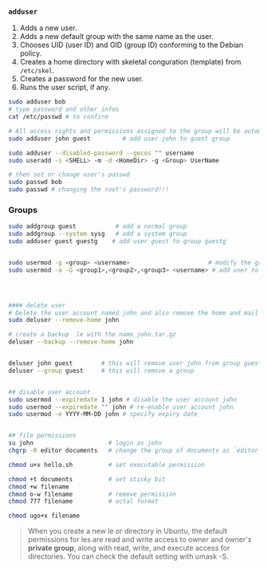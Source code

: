 

### `adduser`

1. Adds a new user.
2. Adds a new default group with the same name as the user.
3. Chooses UID (user ID) and GID (group ID) conforming to the Debian policy.
4. Creates a home directory with skeletal conguration (template) from `/etc/skel`.
5. Creates a password for the new user.
6. Runs the user script, if any.

```sh
sudo adduser bob
# type password and other infos
cat /etc/passwd # to confirm

# All access rights and permissions assigned to the group will be automatically available to all the members of the group.
sudo adduser john guest         # add user john to guest group

sudo adduser --disabled-password --gecos "" username
sudo useradd -s <SHELL> -m -d <HomeDir> -g <Group> UserName

# then set or change user's passwd
sudo passwd bob
sudo passwd # changing the root's password!!!
```

### Groups

```sh
sudo addgroup guest           # add a normal group
sudo addgroup --system sysg   # add a system group
sudo adduser guest guestg    # add user guest to group guestg 


sudo usermod -g <group> <username>                      # modify the group assigned to the user
sudo usermod -a -G <group1>,<group2>,<group3> <username> # add user to multiple groups




#### delete user
# Delete the user account named john and also remove the home and mail spool directories associated with john. By default, the deluser command will delete the user without deleting the home directory.
sudo deluser --remove-home john

# create a backup  le with the name john.tar.gz
deluser --backup --remove-home john


deluser john guest        # this will remove user john from group guest
deluser --group guest     # this will remove a group


## disable user account
sudo usermod --expiredate 1 john # disable the user account john
sudo usermod --expiredate "" john # re-enable user account john
sudo usermod -e YYYY-MM-DD john # specify expiry date


## file permissions
su john                     # login as john
chgrp -R editor documents   # change the group of documents as `editor`

chmod u+x hello.sh          # set executable permission

chmod +t documents          # set sticky bit
chmod +w filename
chmod o-w filename          # remove permission
chmod 777 filename          # octal format

chmod ugo+x filename
```

> When you create a new  le or directory in Ubuntu, the default permissions for  les are read and write access to owner and owner's **private group**, along with read, write, and execute access for directories. You can check the default setting with umask -S.
